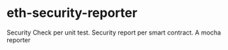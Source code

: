 # eth-security-reporter
Security Check per unit test. Security report per smart contract. A mocha reporter
